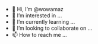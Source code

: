 - 👋 Hi, I’m @wowamaz
- 👀 I’m interested in ...
- 🌱 I’m currently learning ...
- 💞️ I’m looking to collaborate on ...
- 📫 How to reach me ...

<!---
wowamaz/wowamaz is a ✨ special ✨ repository because its `README.md` (this file) appears on your GitHub profile.
You can click the Preview link to take a look at your changes.
--->
